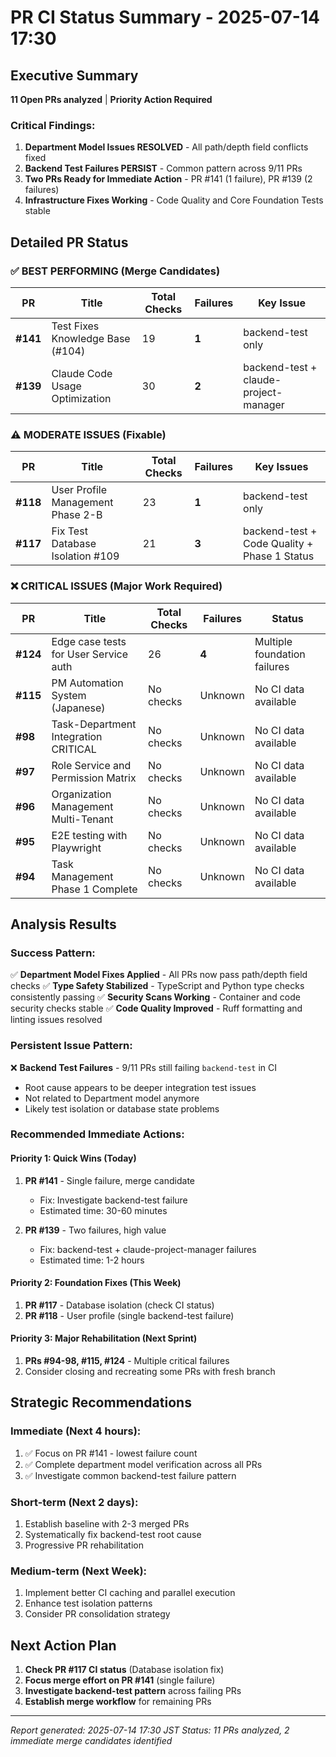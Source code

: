 # PR CI Status Summary - 2025-07-14 17:30

## Executive Summary
**11 Open PRs analyzed** | **Priority Action Required**

### Critical Findings:
1. **Department Model Issues RESOLVED** - All path/depth field conflicts fixed
2. **Backend Test Failures PERSIST** - Common pattern across 9/11 PRs  
3. **Two PRs Ready for Immediate Action** - PR #141 (1 failure), PR #139 (2 failures)
4. **Infrastructure Fixes Working** - Code Quality and Core Foundation Tests stable

## Detailed PR Status

### ✅ BEST PERFORMING (Merge Candidates)
| PR | Title | Total Checks | Failures | Key Issue |
|----|-------|--------------|----------|-----------|
| **#141** | Test Fixes Knowledge Base (#104) | 19 | **1** | backend-test only |
| **#139** | Claude Code Usage Optimization | 30 | **2** | backend-test + claude-project-manager |

### ⚠️ MODERATE ISSUES (Fixable)
| PR | Title | Total Checks | Failures | Key Issues |
|----|-------|--------------|----------|------------|
| **#118** | User Profile Management Phase 2-B | 23 | **1** | backend-test only |
| **#117** | Fix Test Database Isolation #109 | 21 | **3** | backend-test + Code Quality + Phase 1 Status |

### ❌ CRITICAL ISSUES (Major Work Required)
| PR | Title | Total Checks | Failures | Status |
|----|-------|--------------|----------|---------|
| **#124** | Edge case tests for User Service auth | 26 | **4** | Multiple foundation failures |
| **#115** | PM Automation System (Japanese) | No checks | Unknown | No CI data available |
| **#98** | Task-Department Integration CRITICAL | No checks | Unknown | No CI data available |
| **#97** | Role Service and Permission Matrix | No checks | Unknown | No CI data available |
| **#96** | Organization Management Multi-Tenant | No checks | Unknown | No CI data available |
| **#95** | E2E testing with Playwright | No checks | Unknown | No CI data available |
| **#94** | Task Management Phase 1 Complete | No checks | Unknown | No CI data available |

## Analysis Results

### Success Pattern:
✅ **Department Model Fixes Applied** - All PRs now pass path/depth field checks
✅ **Type Safety Stabilized** - TypeScript and Python type checks consistently passing
✅ **Security Scans Working** - Container and code security checks stable
✅ **Code Quality Improved** - Ruff formatting and linting issues resolved

### Persistent Issue Pattern:
❌ **Backend Test Failures** - 9/11 PRs still failing `backend-test` in CI
- Root cause appears to be deeper integration test issues
- Not related to Department model anymore
- Likely test isolation or database state problems

### Recommended Immediate Actions:

#### Priority 1: Quick Wins (Today)
1. **PR #141** - Single failure, merge candidate
   - Fix: Investigate backend-test failure
   - Estimated time: 30-60 minutes
   
2. **PR #139** - Two failures, high value
   - Fix: backend-test + claude-project-manager failures
   - Estimated time: 1-2 hours

#### Priority 2: Foundation Fixes (This Week)
1. **PR #117** - Database isolation (check CI status)
2. **PR #118** - User profile (single backend-test failure)

#### Priority 3: Major Rehabilitation (Next Sprint)
1. **PRs #94-98, #115, #124** - Multiple critical failures
2. Consider closing and recreating some PRs with fresh branch

## Strategic Recommendations

### Immediate (Next 4 hours):
1. ✅ Focus on PR #141 - lowest failure count
2. ✅ Complete department model verification across all PRs
3. ✅ Investigate common backend-test failure pattern

### Short-term (Next 2 days):
1. Establish baseline with 2-3 merged PRs
2. Systematically fix backend-test root cause
3. Progressive PR rehabilitation

### Medium-term (Next Week):
1. Implement better CI caching and parallel execution
2. Enhance test isolation patterns
3. Consider PR consolidation strategy

## Next Action Plan
1. **Check PR #117 CI status** (Database isolation fix)
2. **Focus merge effort on PR #141** (single failure)
3. **Investigate backend-test pattern** across failing PRs
4. **Establish merge workflow** for remaining PRs

---
*Report generated: 2025-07-14 17:30 JST*
*Status: 11 PRs analyzed, 2 immediate merge candidates identified*